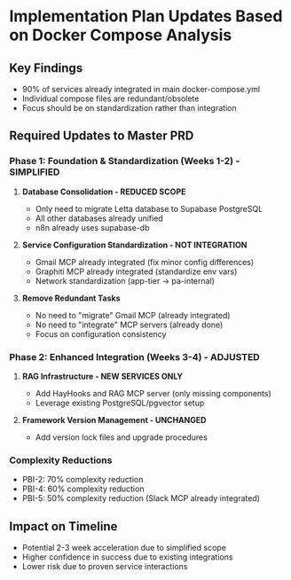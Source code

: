 # Implementation Plan Updates Based on Docker Compose Analysis

## Key Findings
- 90% of services already integrated in main docker-compose.yml
- Individual compose files are redundant/obsolete
- Focus should be on standardization rather than integration

## Required Updates to Master PRD

### Phase 1: Foundation & Standardization (Weeks 1-2) - SIMPLIFIED
1. **Database Consolidation - REDUCED SCOPE**
   - Only need to migrate Letta database to Supabase PostgreSQL
   - All other databases already unified
   - n8n already uses supabase-db

2. **Service Configuration Standardization - NOT INTEGRATION**
   - Gmail MCP already integrated (fix minor config differences)
   - Graphiti MCP already integrated (standardize env vars)
   - Network standardization (app-tier → pa-internal)

3. **Remove Redundant Tasks**
   - No need to "migrate" Gmail MCP (already integrated)
   - No need to "integrate" MCP servers (already done)
   - Focus on configuration consistency

### Phase 2: Enhanced Integration (Weeks 3-4) - ADJUSTED
1. **RAG Infrastructure - NEW SERVICES ONLY**
   - Add HayHooks and RAG MCP server (only missing components)
   - Leverage existing PostgreSQL/pgvector setup

2. **Framework Version Management - UNCHANGED**
   - Add version lock files and upgrade procedures

### Complexity Reductions
- PBI-2: 70% complexity reduction
- PBI-4: 60% complexity reduction  
- PBI-5: 50% complexity reduction (Slack MCP already integrated)

## Impact on Timeline
- Potential 2-3 week acceleration due to simplified scope
- Higher confidence in success due to existing integrations
- Lower risk due to proven service interactions
